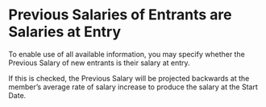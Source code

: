 # Previous Salaries of Entrants are Salaries at Entry

To enable use of all available information, you may specify whether the
Previous Salary of new entrants is their salary at entry.

If this is checked, the Previous Salary will be projected backwards at
the member’s average rate of salary increase to produce the salary at
the Start Date.
